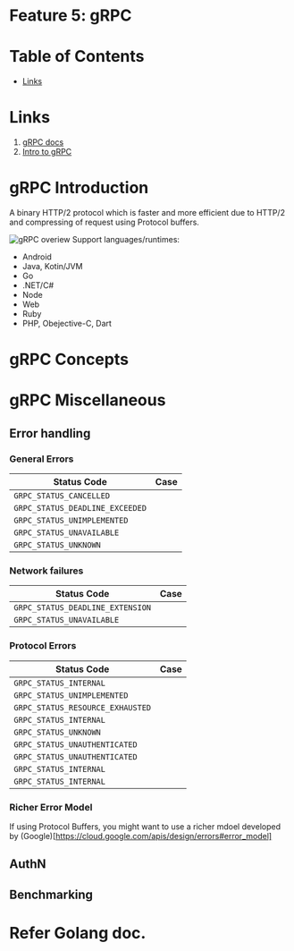 
# Feature 5: gRPC

# Table of Contents

- [Links](#links)



# Links

1. [gRPC docs](https://grpc.io/docs/)
2. [Intro to gRPC](https://www.youtube.com/watch?v=QyxCX2GYHxk)


# gRPC Introduction

A binary HTTP/2 protocol which is faster and more efficient due to HTTP/2 and compressing of request using Protocol buffers.

![gRPC overiew](https://grpc.io/img/landing-2.svg)
Support languages/runtimes:
- Android
- Java, Kotin/JVM
- Go
- .NET/C#
- Node
- Web
- Ruby
- PHP, Obejective-C, Dart

# gRPC Concepts

# gRPC Miscellaneous

## Error handling


### General Errors

|Status Code|Case|
|--|--|
|`GRPC_STATUS_CANCELLED`||
|`GRPC_STATUS_DEADLINE_EXCEEDED`||
|`GRPC_STATUS_UNIMPLEMENTED`||
|`GRPC_STATUS_UNAVAILABLE`||
|`GRPC_STATUS_UNKNOWN`||


### Network failures


|Status Code|Case|
|--|--|
|`GRPC_STATUS_DEADLINE_EXTENSION`||
|`GRPC_STATUS_UNAVAILABLE`||

### Protocol Errors

|Status Code|Case|
|--|--|
|`GRPC_STATUS_INTERNAL`||
|`GRPC_STATUS_UNIMPLEMENTED`||
|`GRPC_STATUS_RESOURCE_EXHAUSTED`||
|`GRPC_STATUS_INTERNAL`||
|`GRPC_STATUS_UNKNOWN`||
|`GRPC_STATUS_UNAUTHENTICATED`||
|`GRPC_STATUS_UNAUTHENTICATED`||
|`GRPC_STATUS_INTERNAL`||
|`GRPC_STATUS_INTERNAL`||

### Richer Error Model
If using Protocol Buffers, you might want to use a richer mdoel developed by (Google)[https://cloud.google.com/apis/design/errors#error_model]


## AuthN

## Benchmarking



# Refer Golang doc.

